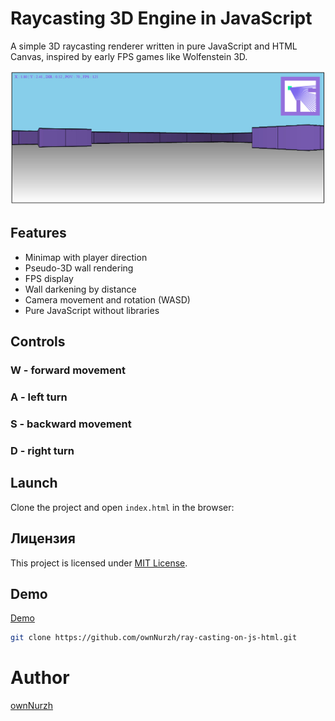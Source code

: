 # Raycasting 3D Engine in JavaScript


A simple 3D raycasting renderer written in pure JavaScript and HTML Canvas, inspired by early FPS games like Wolfenstein 3D.

![Preview](s.jpg)

## Features

- Minimap with player direction
- Pseudo-3D wall rendering
- FPS display
- Wall darkening by distance
- Camera movement and rotation (WASD)
- Pure JavaScript without libraries


## Controls

### W - forward movement
### A - left turn
### S - backward movement
### D - right turn

## Launch

Clone the project and open `index.html` in the browser:

## Лицензия

This project is licensed under [MIT License](./LICENSE).

## Demo

[Demo](https://ownnurzh.github.io/ray-casting-on-js-html/)

```bash
git clone https://github.com/ownNurzh/ray-casting-on-js-html.git
```

# Author

[ownNurzh](https://github.com/ownNurzh)